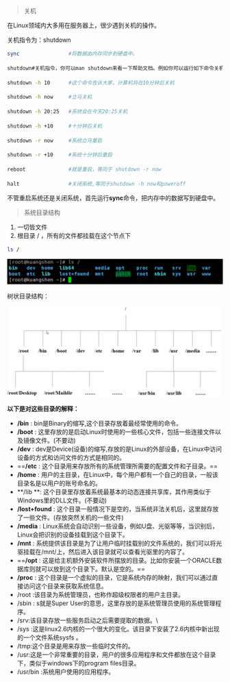 > 关机

在Linux领域内大多用在服务器上，很少遇到关机的操作。

关机指令为：shutdown

```bash
sync				#将数据由内存同步到硬盘中。

shutdown#关机指令，你可以man shutdown来看一下帮助文档。例如你可以运行如下命令关机:

shutdown -h 10		#这个命令告诉大家，计算机将在10分钟后关机

shutdown -h now 	#立马关机

shutdown -h 20:25 	#系统会在今天20:25关机

shutdown -h +10		#十分钟后关机

shutdown -r now		#系统立马重启

shutdown -r +10		#系统十分钟后重启

reboot 				#就是重启，等同于 shutdown -r now

halt				#关闭系统,等同于shutdown -h now和poweroff

```

不管重启系统还是关闭系统，首先运行**sync**命令，把内存中的数据写到硬盘中。

> 系统目录结构

1. 一切皆文件
2. 根目录 / ，所有的文件都挂载在这个节点下

```bash
ls /
```

![image-20211021165657352](image/image-20211021165657352.png)

树状目录结构：

![image-20211021165706475](image/image-20211021165706475.png)

**以下是对这些目录的解释：**

- **/bin** : bin是Binary的缩写,这个目录存放着最经常使用的命令。
- **/boot** : 这里存放的是启动Linux时使用的一些核心文件，包括一些连接文件以及镜像文件。(不要动)
- **/dev** : dev是Device(设备)的缩写,存放的是Linux的外部设备，在Linux中访问设备的方式和访问文件的方式是相同的。
- ==**/etc** : 这个目录用来存放所有的系统管理所需要的配置文件和子目录。==
- **/home** : 用户的主目录，在Linux中，每个用户都有一个自己的目录，一般该目录名是以用户的账号命名的。
- **/lib **: 这个目录里存放着系统最基本的动态连接共享库，其作用类似于Windows里的DLL文件。(不要动)
- **/lost+found** : 这个目录一般情况下是空的，当系统非法关机后，这里就存放了一些文件。(存放突然关机的一些文件)
- **/media** : Linux系统会自动识别一些设备，例如U盘、光驱等等，当识别后，Linux会把识别的设备挂载到这个目录下。
- **/mnt** : 系统提供该目录是为了让用户临时挂载别的文件系统的，我们可以将光驱挂载在/mnt/上，然后进入该目录就可以查看光驱里的内容了。
- ==**/opt** : 这是给主机额外安装软件所摆放的目录。比如你安装一个ORACLE数据库则就可以放到这个目录下。默认是空的。==
- **/proc** : 这个目录是一个虚拟的目录，它是系统内存的映射，我们可以通过直接访问这个目录来获取系统信息。
- /root :该目录为系统管理员，也称作超级权限者的用户主目录。
- /sbin : s就是Super User的意思，这里存放的是系统管理员使用的系统管理程序。
- /srv:该目录存放一些服务启动之后需要提取的数据。\
- /sys :这是linux2.6内核的一个很大的变化。该目录下安装了2.6内核中新出现的一个文件系统sysfs 。
- /tmp:这个目录是用来存放一些临时文件的。
- /usr:这是一个非常重要的目录，用户的很多应用程序和文件都放在这个目录下，类似于windows下的program files目录。
- /usr/bin :系统用户使用的应用程序。

